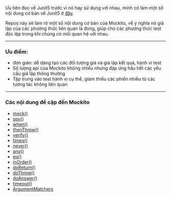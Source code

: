 Ưu tiên đọc về Junit5 trước vì nó hay sử dụng với nhau, mình có làm một số nội dung cơ bản về Junit5 ở [đây](https://github.com/manhcntt21/junit5).

Repos này sẽ làm rõ một số nội dung cơ bản của Mockito, về ý nghĩa nó giả lập của các phương thức liên quan là đùng, giúp cho các phương thức test độc lập trong khi chúng có mối quan hệ với nhau.

***
### Ưu điểm:
- đơn giản: dễ dàng tạo các đối tượng giả và giả lập kết quả, hành vi test
- Số lượng api của Mockito không nhiều nhưng đáp ứng hầu hết các yều cầu giả lập thông thường
- Tập trung vào test hành vị cụ thể, giảm thiểu các phiền nhiễu từ các tương tác không liên quan

***
### Các nội dung đề cập đến Mockito
- [mock()](./1-mock-method)
- [spy()](./2-spy-method)
- [when()](./3-when-method)
- [thenThrow()](./4-thenThrow)
- [verify()](./5-verify)
- [times()](./6-time-method)
- [never()](./7-never-method)
- [any()](./8-any-method)
- [eq()](./9-eq-method)
- [inOrder()](./10-inOrder-method)
- [doReturn()](./11-doReturn)
- [doThrow()](./12-doThrow-method)
- [doAnswer()]()
- [timeout()]()
- [ArgumentMatchers]()